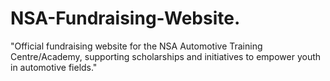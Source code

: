 # NSA-Fundraising-Website.
"Official fundraising website for the NSA Automotive Training Centre/Academy, supporting scholarships and initiatives to empower youth in automotive fields."
